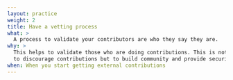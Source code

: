 ```yaml
---
layout: practice
weight: 2
title: Have a vetting process
what: >
  A process to validate your contributors are who they say they are.
why: >
  This helps to validate those who are doing contributions. This is not meant
  to discourage contributions but to build community and provide security.
when: When you start getting external contributions
---
```

